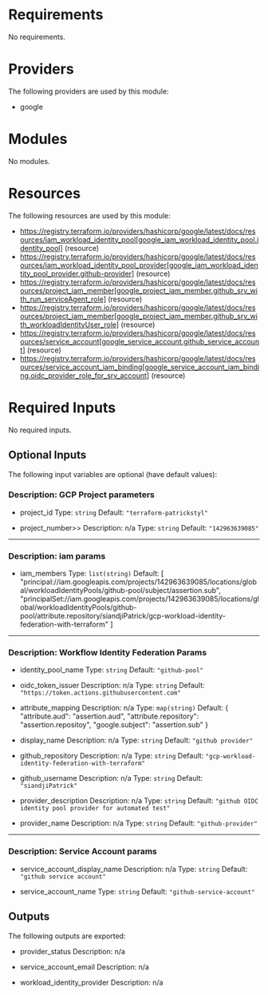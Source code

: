 # Requirements

No requirements.

# Providers

The following providers are used by this module:

- google

# Modules

No modules.

# Resources

The following resources are used by this module:

- https://registry.terraform.io/providers/hashicorp/google/latest/docs/resources/iam_workload_identity_pool[google_iam_workload_identity_pool.identity_pool] (resource)
- https://registry.terraform.io/providers/hashicorp/google/latest/docs/resources/iam_workload_identity_pool_provider[google_iam_workload_identity_pool_provider.github-provider] (resource)
- https://registry.terraform.io/providers/hashicorp/google/latest/docs/resources/project_iam_member[google_project_iam_member.github_srv_with_run_serviceAgent_role] (resource)
- https://registry.terraform.io/providers/hashicorp/google/latest/docs/resources/project_iam_member[google_project_iam_member.github_srv_with_workloadIdentityUser_role] (resource)
- https://registry.terraform.io/providers/hashicorp/google/latest/docs/resources/service_account[google_service_account.github_service_account] (resource)
- https://registry.terraform.io/providers/hashicorp/google/latest/docs/resources/service_account_iam_binding[google_service_account_iam_binding.oidc_provider_role_for_srv_account] (resource)

# Required Inputs

No required inputs.
## Optional Inputs

The following input variables are optional (have default values):

### Description: GCP Project parameters
- project_id
Type: `string`
Default: `"terraform-patrickstyl"`

- project_number>>
Description: n/a
Type: `string`
Default: `"142963639085"`

---

### Description: iam params

- iam_members
Type: `list(string)`
Default:
[
  "principal://iam.googleapis.com/projects/142963639085/locations/global/workloadIdentityPools/github-pool/subject/assertion.sub",
  "principalSet://iam.googleapis.com/projects/142963639085/locations/global/workloadIdentityPools/github-pool/attribute.repository/siandjiPatrick/gcp-workload-identity-federation-with-terraform"
]

---


### Description: Workflow Identity Federation Params

- identity_pool_name
Type: `string`
Default: `"github-pool"`

- oidc_token_issuer
Description: n/a
Type: `string`
Default: `"https://token.actions.githubusercontent.com"`

- attribute_mapping
Description: n/a
Type: `map(string)`
Default:
{
  "attribute.aud": "assertion.aud",
  "attribute.repository": "assertion.repositoy",
  "google.subject": "assertion.sub"
}

- display_name
Description: n/a
Type: `string`
Default: `"github provider"`

- github_repository 
Description: n/a
Type: `string`
Default: `"gcp-workload-identity-federation-with-terraform"`

- github_username
Description: n/a
Type: `string`
Default: `"siandjiPatrick"`

- provider_description
Description: n/a
Type: `string`
Default: `"github OIDC identity pool provider for automated test"`

- provider_name
Description: n/a
Type: `string`
Default: `"github-provider"`

---

###  Description: Service Account params  

- service_account_display_name
Description: n/a
Type: `string`
Default: `"github service account"`

- service_account_name
Type: `string`
Default: `"github-service-account"`

## Outputs

The following outputs are exported:

- provider_status
Description: n/a

- service_account_email
Description: n/a

- workload_identity_provider 
Description: n/a
